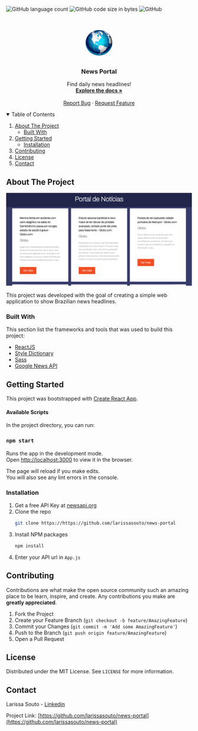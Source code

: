 ![GitHub language count](https://img.shields.io/github/languages/count/larissasouto/news-portal) ![GitHub code size in bytes](https://img.shields.io/github/languages/code-size/larissasouto/news-portal) ![GitHub](https://img.shields.io/github/license/larissasouto/news-portal)



<!-- PROJECT LOGO -->
<br />
<p align="center">
  <img src="./src/images/logo.png" alt="Logo" width="80" height="80">

  <h3 align="center">News Portal</h3>

  <p align="center">
    Find daily news headlines!
    <br />
    <a href="https://github.com/larissasouto/news-portal"><strong>Explore the docs »</strong></a>
    <br />
    <br />
    <a href="https://github.com/larissasouto/news-portal/issues">Report Bug</a>
    ·
    <a href="https://github.com/larissasouto/news-portal/issues">Request Feature</a>
  </p>
</p>



<!-- TABLE OF CONTENTS -->
<details open="open">
  <summary>Table of Contents</summary>
  <ol>
    <li>
      <a href="#about-the-project">About The Project</a>
      <ul>
        <li><a href="#built-with">Built With</a></li>
      </ul>
    </li>
    <li>
      <a href="#getting-started">Getting Started</a>
      <ul>
        <li><a href="#installation">Installation</a></li>
      </ul>
    </li>
    <li><a href="#contributing">Contributing</a></li>
    <li><a href="#license">License</a></li>
    <li><a href="#contact">Contact</a></li>
  </ol>
</details>



<!-- ABOUT THE PROJECT -->
## About The Project
<p align="center">
    <img src="./src/images/main-screen.png" alt="Main screen">
</p>


This project was developed with the goal of creating a simple web application to show Brazilian news headlines.

### Built With

This section list the frameworks and tools that was used to build this project:
* [ReactJS](https://reactjs.org/)
* [Style Dictionary](https://amzn.github.io/style-dictionary/#/)
* [Sass](https://sass-lang.com/)
* [Google News API](https://newsapi.org/s/google-news-br-api)



<!-- GETTING STARTED -->
## Getting Started

This project was bootstrapped with [Create React App](https://github.com/facebook/create-react-app).

#### Available Scripts

In the project directory, you can run:

### `npm start`

Runs the app in the development mode.<br />
Open [http://localhost:3000](http://localhost:3000) to view it in the browser.

The page will reload if you make edits.<br />
You will also see any lint errors in the console.

### Installation

1. Get a free API Key at [newsapi.org](https://newsapi.org/s/google-news-br-api)
2. Clone the repo
   ```sh
   git clone https://https://github.com/larissasouto/news-portal
   ```
3. Install NPM packages
   ```sh
   npm install
   ```
4. Enter your API url in `App.js`

<!-- CONTRIBUTING -->
## Contributing

Contributions are what make the open source community such an amazing place to be learn, inspire, and create. Any contributions you make are **greatly appreciated**.

1. Fork the Project
2. Create your Feature Branch (`git checkout -b feature/AmazingFeature`)
3. Commit your Changes (`git commit -m 'Add some AmazingFeature'`)
4. Push to the Branch (`git push origin feature/AmazingFeature`)
5. Open a Pull Request

<!-- LICENSE -->
## License

Distributed under the MIT License. See `LICENSE` for more information.


<!-- CONTACT -->
## Contact

Larissa Souto - [Linkedin](https://www.linkedin.com/in/larissa-souto/)

Project Link: [https://github.com/larissasouto/news-portal](https://github.com/larissasouto/news-portal)
